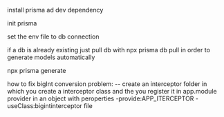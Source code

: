 install prisma ad dev dependency

init prisma

set the env file to db connection

if a db is already existing just pull db with npx prisma db pull in order to generate models automatically

npx prisma generate

how to fix bigInt conversion problem:
-- create an interceptor folder in which you create a interceptor class and the you register it in app.module provider in an object with peroperties -provide:APP_ITERCEPTOR -useClass:bigintinterceptor file